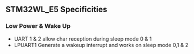 ## STM32WL_E5 Specificities

### Low Power & Wake Up
- UART 1 & 2 allow char reception during sleep mode 0 & 1
- LPUART1 Generate a wakeup interrupt and works on sleep mode 0,1 & 2